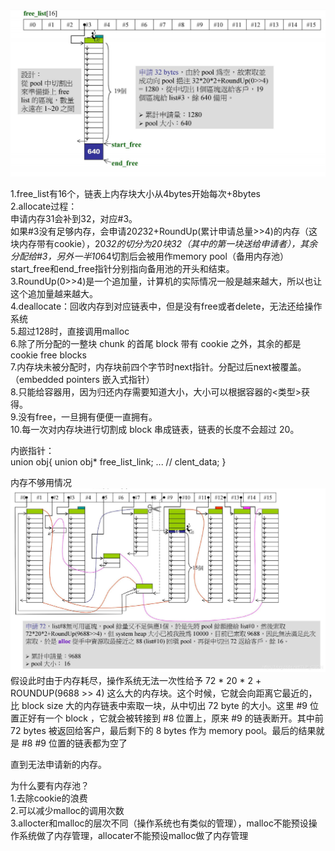 ![freelist的申请内存过程](https://github.com/gxsaccount/WorkNotes/blob/master/c%2B%2B/%E8%AF%AD%E8%A8%80%E5%9F%BA%E7%A1%80/%E5%86%85%E5%AD%98%E7%AE%A1%E7%90%86/img/freelist.png)   

1.free_list有16个，链表上内存块大小从4bytes开始每次+8bytes    
2.allocate过程：  
申请内存31会补到32，对应#3。  
如果#3没有足够内存，会申请20*2*32+RoundUp(累计申请总量>>4)的内存（这块内存带有cookie），20*32的切分为20块32（其中的第一块送给申请者），其余分配给#3，另外一半10*64切割后会被用作memory pool（备用内存池）start_free和end_free指针分别指向备用池的开头和结束。   
3.RoundUp(0>>4)是一个追加量，计算机的实际情况一般是越来越大，所以也让这个追加量越来越大。  
4.deallocate：回收内存到对应链表中，但是没有free或者delete，无法还给操作系统  
5.超过128时，直接调用malloc  
6.除了所分配的一整块 chunk 的首尾 block 带有 cookie 之外，其余的都是 cookie free blocks    
7.内存块未被分配时，内存块前四个字节时next指针。分配过后next被覆盖。（embedded pointers 嵌入式指针）  
8.只能给容器用，因为归还内存需要知道大小，大小可以根据容器的<类型>获得。    
9.没有free，一旦拥有便便一直拥有。  
10.每一次对内存块进行切割成 block 串成链表，链表的长度不会超过 20。     

内嵌指针：  
union obj{
  union obj* free_list_link;
  ... // clent_data;
}

内存不够用情况  
![内存不够用时](https://github.com/gxsaccount/WorkNotes/blob/master/c%2B%2B/%E8%AF%AD%E8%A8%80%E5%9F%BA%E7%A1%80/%E5%86%85%E5%AD%98%E7%AE%A1%E7%90%86/img/%E5%86%85%E5%AD%98%E4%B8%8D%E5%A4%9F%E7%94%A8%E6%97%B6.png) 
假设此时由于内存耗尽，操作系统无法一次性给予 72 * 20 * 2 + ROUNDUP(9688 >> 4) 这么大的内存块。这个时候，它就会向距离它最近的，比 block size 大的内存链表中索取一块，从中切出 72 byte 的大小。这里 #9 位置正好有一个 block ，它就会被转接到 #8 位置上，原来 #9 的链表断开。其中前 72 bytes 被返回给客户，最后剩下的 8 bytes 作为 memory pool。最后的结果就是 #8 #9 位置的链表都为空了

直到无法申请新的内存。  


为什么要有内存池？  
1.去除cookie的浪费  
2.可以减少malloc的调用次数   
3.allocter和malloc的层次不同（操作系统也有类似的管理），malloc不能预设操作系统做了内存管理，allocater不能预设malloc做了内存管理  
